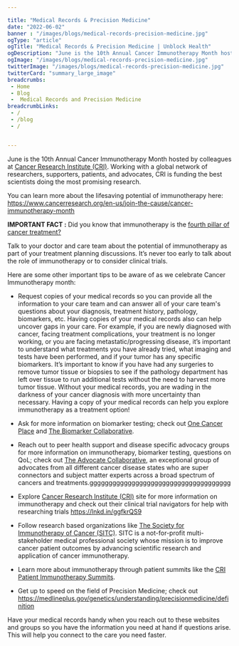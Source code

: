 ```yaml
---

title: "Medical Records & Precision Medicine"
date: "2022-06-02"
banner : "/images/blogs/medical-records-precision-medicine.jpg"
ogType: "article"
ogTitle: "Medical Records & Precision Medicine | Unblock Health"
ogDescription: "June is the 10th Annual Cancer Immunotherapy Month hosted by colleagues at Cancer Research Institute (CRI). Working with a global network of researchers, supporters, patients, and advocates, CRI is funding the best scientists doing the most promising research"
ogImage: "/images/blogs/medical-records-precision-medicine.jpg"
twitterImage: "/images/blogs/medical-records-precision-medicine.jpg"
twitterCard: "summary_large_image"
breadcrumbs:
 - Home
 - Blog
 -  Medical Records and Precision Medicine
breadcrumbLinks:
 - / 
 - /blog
 - / 


---
```


June is the 10th Annual Cancer Immunotherapy Month hosted by colleagues at <a href="https://www.linkedin.com/company/the-cancer-research-institute">Cancer Research Institute (CRI)</a>. Working with a global network of researchers, supporters, patients, and advocates, CRI is funding the best scientists doing the most promising research.

You can learn more about the lifesaving potential of immunotherapy here: <a href="https://www.cancerresearch.org/en-us/join-the-cause/cancer-immunotherapy-month">https://www.cancerresearch.org/en-us/join-the-cause/cancer-immunotherapy-month</a>

**IMPORTANT FACT :**  Did you know that immunotherapy is the <a href="https://www.cancerresearch.org/join-the-cause/cancer-immunotherapy-month/immunotherapy-present/fourth-pillar">fourth pillar of cancer treatment?</a>

Talk to your doctor and care team about the potential of immunotherapy as part of your treatment planning discussions. It’s never too early to talk about the role of immunotherapy or to consider clinical trials.

Here are some other important tips to be aware of as we celebrate Cancer Immunotherapy month:

* Request copies of your medical records so you can provide all the information to your care team and can answer all of your care team's questions about your diagnosis, treatment history, pathology, biomarkers, etc. Having copies of your medical records also can help uncover gaps in your care. For example, if you are newly diagnosed with cancer, facing treatment complications, your treatment is no longer working, or you are facing metastatic/progressing disease, it’s important to understand what treatments you have already tried, what imaging and tests have been performed, and if your tumor has any specific biomarkers. It’s important to know if you have had any surgeries to remove tumor tissue or biopsies to see if the pathology department has left over tissue to run additional tests without the need to harvest more tumor tissue. Without your medical records, you are wading in the darkness of your cancer diagnosis with more uncertainty than necessary. Having a copy of your medical records can help you explore immunotherapy as a treatment option!

* Ask for more information on biomarker testing; check out <a href="https://onecancerplace.org" >One Cancer Place</a> and <a href="https://biomarkercollaborative.org" >The Biomarker Collaborative</a>.

* Reach out to peer health support and disease specific advocacy groups for more information on immunotherapy, biomarker testing, questions on QoL; check out <a href="https://advocatecollaborative.org">The Advocate Collaborative</a>, an exceptional group of advocates from all different cancer disease states who are super connectors and subject matter experts across a broad spectrum of cancers and treatments.ggggggggggggggggggggggggggggggggggggg

* Explore <a href="https://www.linkedin.com/company/the-cancer-research-institute">Cancer Research Institute (CRI)</a> site for more information on immunotherapy and check out their clinical trial navigators for help with researching trials <a href="https://lnkd.in/ggfkrQS9">https://lnkd.in/ggfkrQS9</a>

* Follow research based organizations like <a href="https://www.sitcancer.org/home">The Society for Immunotherapy of Cancer (SITC)</a>. SITC is a not-for-profit multi-stakeholder medical professional society whose mission is to improve cancer patient outcomes by advancing scientific research and application of cancer immunotherapy.

* Learn more about immunotherapy through patient summits like the <a href="https://www.cancerresearch.org/en-us/patients/immunotherapy-patient-summit-series">CRI Patient Immunotherapy Summits</a>.

* Get up to speed on the field of Precision Medicine; check out <a href="https://medlineplus.gov/genetics/understanding/precisionmedicine/definition">https://medlineplus.gov/genetics/understanding/precisionmedicine/definition</a>

Have your medical records handy when you reach out to these websites and groups so you have the information you need at hand if questions arise. This will help you connect to the care you need faster.